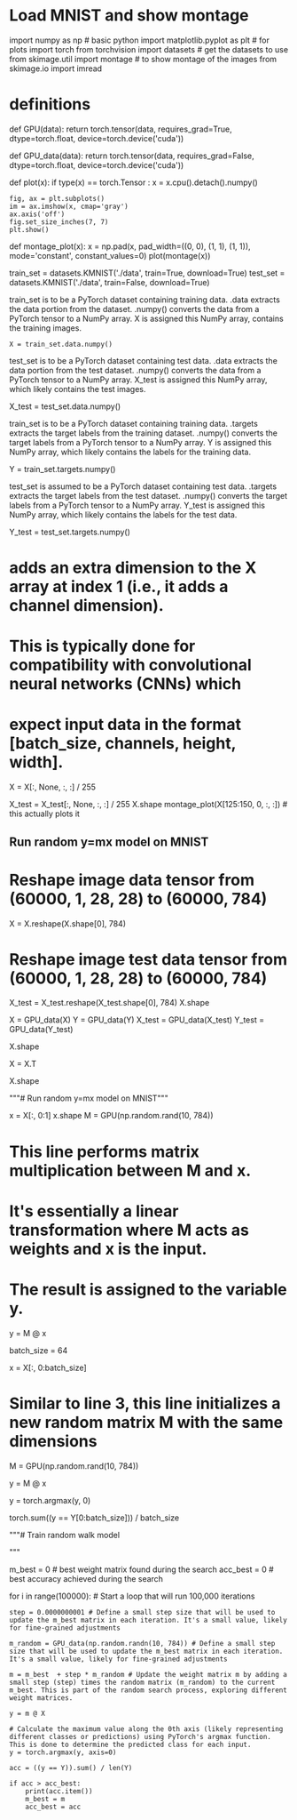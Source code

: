 # Load MNIST and show montage

import numpy as np # basic python
import matplotlib.pyplot as plt # for plots
import torch
from torchvision import datasets # get the datasets to use
from skimage.util import montage # to show montage of the images
from skimage.io import imread

# definitions

def GPU(data):
    return torch.tensor(data, requires_grad=True, dtype=torch.float, device=torch.device('cuda'))

def GPU_data(data):
    return torch.tensor(data, requires_grad=False, dtype=torch.float, device=torch.device('cuda'))

def plot(x):
    if type(x) == torch.Tensor :
        x = x.cpu().detach().numpy()

    fig, ax = plt.subplots()
    im = ax.imshow(x, cmap='gray')
    ax.axis('off')
    fig.set_size_inches(7, 7)
    plt.show()

def montage_plot(x):
    x = np.pad(x, pad_width=((0, 0), (1, 1), (1, 1)), mode='constant', constant_values=0)
    plot(montage(x))

train_set = datasets.KMNIST('./data', train=True, download=True)
test_set = datasets.KMNIST('./data', train=False, download=True)

 train_set is to be a PyTorch dataset containing training data.
 .data extracts the data portion from the dataset.
 .numpy() converts the data from a PyTorch tensor to a NumPy array.
 X is assigned this NumPy array, contains the training images.

``` X = train_set.data.numpy() ```

 test_set is to be a PyTorch dataset containing test data.
 .data extracts the data portion from the test dataset.
.numpy() converts the data from a PyTorch tensor to a NumPy array.
 X_test is assigned this NumPy array, which likely contains the test images.

X_test = test_set.data.numpy()

 train_set is to be a PyTorch dataset containing training data.
 .targets extracts the target labels from the training dataset.
 .numpy() converts the target labels from a PyTorch tensor to a NumPy array.
 Y is assigned this NumPy array, which likely contains the labels for the training data.

Y = train_set.targets.numpy()

 test_set is assumed to be a PyTorch dataset containing test data.
 .targets extracts the target labels from the test dataset.
 .numpy() converts the target labels from a PyTorch tensor to a NumPy array.
 Y_test is assigned this NumPy array, which likely contains the labels for the test data.

Y_test = test_set.targets.numpy()

# adds an extra dimension to the X array at index 1 (i.e., it adds a channel dimension).
# This is typically done for compatibility with convolutional neural networks (CNNs) which
# expect input data in the format [batch_size, channels, height, width].
X = X[:, None, :, :] / 255

X_test = X_test[:, None, :, :] / 255
X.shape
montage_plot(X[125:150, 0, :, :])  # this actually plots it

## Run random y=mx model on MNIST
# Reshape image data tensor from (60000, 1, 28, 28) to (60000, 784)
X = X.reshape(X.shape[0], 784)

# Reshape image test data tensor from (60000, 1, 28, 28) to (60000, 784)
X_test = X_test.reshape(X_test.shape[0], 784)
X.shape

X = GPU_data(X)
Y = GPU_data(Y)
X_test = GPU_data(X_test)
Y_test = GPU_data(Y_test)

X.shape

X = X.T

X.shape

"""# Run random y=mx model on MNIST"""

x = X[:, 0:1]
x.shape
M = GPU(np.random.rand(10, 784))

# This line performs matrix multiplication between M and x.
# It's essentially a linear transformation where M acts as weights and x is the input.
# The result is assigned to the variable y.
y = M @ x

batch_size = 64

x = X[:, 0:batch_size]

# Similar to line 3, this line initializes a new random matrix M with the same dimensions
M = GPU(np.random.rand(10, 784))

y = M @ x

y = torch.argmax(y, 0)

torch.sum((y == Y[0:batch_size])) / batch_size

"""# Train random walk model

"""

m_best = 0 # best weight matrix found during the search
acc_best = 0 # best accuracy achieved during the search

for i in range(100000): # Start a loop that will run 100,000 iterations

    step = 0.0000000001 # Define a small step size that will be used to update the m_best matrix in each iteration. It's a small value, likely for fine-grained adjustments

    m_random = GPU_data(np.random.randn(10, 784)) # Define a small step size that will be used to update the m_best matrix in each iteration. It's a small value, likely for fine-grained adjustments

    m = m_best  + step * m_random # Update the weight matrix m by adding a small step (step) times the random matrix (m_random) to the current m_best. This is part of the random search process, exploring different weight matrices.

    y = m @ X

    # Calculate the maximum value along the 0th axis (likely representing different classes or predictions) using PyTorch's argmax function. This is done to determine the predicted class for each input.
    y = torch.argmax(y, axis=0)

    acc = ((y == Y)).sum() / len(Y)

    if acc > acc_best:
        print(acc.item())
        m_best = m
        acc_best = acc

